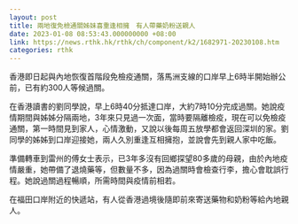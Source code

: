 ```yaml
---
layout: post
title: 兩地復免檢通關姊妹喜重逢相擁　有人帶藥奶粉送親人
date: 2023-01-08 08:53:43.000000000 +08:00
link: https://news.rthk.hk/rthk/ch/component/k2/1682971-20230108.htm
categories: rthk
---
```


香港即日起與內地恢復首階段免檢疫通關，落馬洲支線的口岸早上6時半開始辦公前，已有約300人等候過關。

在香港讀書的劉同學說，早上6時40分抵達口岸，大約7時10分完成過關。她說疫情期間與姊姊分隔兩地，3年來只見過一次面，當時要隔離檢疫，現在可以免檢疫通關，第一時間見到家人，心情激動，又說以後每周五放學都會返回深圳的家。劉同學的姊姊到口岸迎接她，兩人久別重逢互相擁抱，並說會先到親人家中吃飯。

準備轉車到雷州的傅女士表示，已3年多沒有回鄉探望80多歲的母親，由於內地疫情嚴重，她帶備了退燒藥等，但數量不多，因為過關時會檢查行李，擔心會耽誤行程。她說過關過程暢順，所需時間與疫情前相若。

在福田口岸附近的快遞站，有人從香港過境後隨即前來寄送藥物和奶粉等給內地親人。
